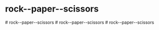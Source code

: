 ﻿# rock--paper--scissors
﻿# rock--paper--scissors
﻿# rock--paper--scissors
﻿# rock--paper--scissors

